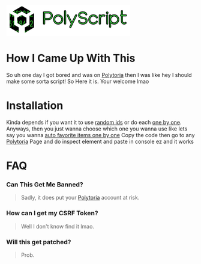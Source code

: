 ![PolyScript](https://github.com/Anticipatable/PolyScript/blob/main/101.png)

# How I Came Up With This
So uh one day I got bored and was on [Polytoria](https://polytoria.com/) then I was like hey I should make some sorta script! So Here it is. Your welcome lmao

# Installation
Kinda depends if you want it to use [random ids](https://github.com/Anticipatable/PolyScript/tree/main/PickRandomNumber) or do each [one by one](https://github.com/Anticipatable/PolyScript/tree/main/OneByOne).
Anyways, then you just wanna choose which one you wanna use like lets say you wanna [auto favorite items one by one](https://github.com/Anticipatable/PolyScript/blob/main/OneByOne/AutoFavoriteItems.js)
Copy the code then go to any [Polytoria](https://polytoria.com/) Page and do inspect element and paste in console ez and it works

# FAQ
### Can This Get Me Banned?
> Sadly, it does put your [Polytoria](https://polytoria.com/) account at risk.
### How can I get my CSRF Token?
> Well I don't know find it lmao.
### Will this get patched?
> Prob.
